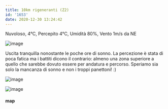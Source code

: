```yaml
---
title: 10km rigeneranti (Z2)
id: '1653'
date: 2020-12-30 13:24:42
---
```


Nuvoloso, 4°C, Percepito 4°C, Umidità 80%, Vento 1m/s da NE

![image](/images/2021/08/IMG_3218.jpg)

Uscita tranquilla nonostante le poche ore di sonno. La percezione è stata di poca fatica ma i battiti dicono il contrario: almeno una zona superiore a quello che sarebbe dovuto essere per andatura e percorso. Speriamo sia solo la mancanza di sonno e non i troppi panettoni! :)

![image](/images/2021/08/IMG_3219.jpg)

 
![image](/images/2021/08/20201230-activity-map.png)

#### map